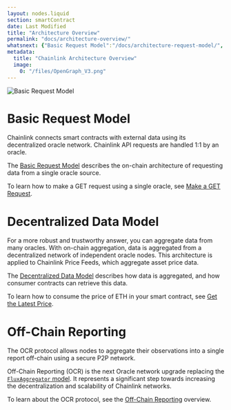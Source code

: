 ```yaml
---
layout: nodes.liquid
section: smartContract
date: Last Modified
title: "Architecture Overview"
permalink: "docs/architecture-overview/"
whatsnext: {"Basic Request Model":"/docs/architecture-request-model/", "Decentralized Data Model":"/docs/architecture-decentralized-model/", "Off-Chain Reporting":"/docs/off-chain-reporting/"}
metadata:
  title: "Chainlink Architecture Overview"
  image:
    0: "/files/OpenGraph_V3.png"
---
```

![Basic Request Model](/files/8c35025-Request__Receive_Data.png)

# Basic Request Model

Chainlink connects smart contracts with external data using its decentralized oracle network. Chainlink API requests are handled 1:1 by an oracle.

The [Basic Request Model](../architecture-request-model/) describes the on-chain architecture of requesting data from a single oracle source.

To learn how to make a GET request using a single oracle, see [Make a GET Request](../make-a-http-get-request/).

# Decentralized Data Model

For a more robust and trustworthy answer, you can aggregate data from many oracles. With on-chain aggregation, data is aggregated from a decentralized network of independent oracle nodes. This architecture is applied to Chainlink Price Feeds, which aggregate asset price data.

The [Decentralized Data Model](../architecture-decentralized-model/) describes how data is aggregated, and how consumer contracts can retrieve this data.

To learn how to consume the price of ETH in your smart contract, see [Get the Latest Price](../get-the-latest-price/).

# Off-Chain Reporting

The OCR protocol allows nodes to aggregate their observations into a single report off-chain using a secure P2P network.

Off-Chain Reporting (OCR) is the next Oracle network upgrade replacing the [`FluxAggregator` model](../architecture-decentralized-model/). It represents a significant step towards increasing the decentralization and scalability of Chainlink networks.

To learn about the OCR protocol, see the [Off-Chain Reporting](../off-chain-reporting/) overview.
